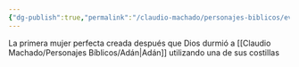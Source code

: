 ```yaml
---
{"dg-publish":true,"permalink":"/claudio-machado/personajes-biblicos/eva/"}
---
```


La primera mujer perfecta creada después que Dios durmió a [[Claudio Machado/Personajes Bíblicos/Adán\|Adán]] utilizando una de sus costillas 

